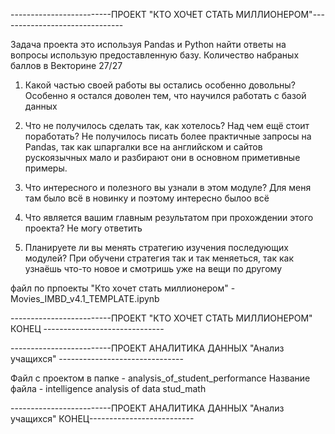 -------------------------ПРОЕКТ "КТО ХОЧЕТ СТАТЬ МИЛЛИОНЕРОМ"-------------------------------
  
Задача проекта это используя Pandas и Python найти ответы на вопросы использую предоставленную базу.
Количество набраных баллов в Векторине 27/27

1. Какой частью своей работы вы остались особенно довольны?
Особенно я остался доволен тем, что  научился работать с базой данных

2. Что не получилось сделать так, как хотелось? Над чем ещё стоит поработать?
Не получилось писать более практичные запросы на Pandas, так как шпаргалки все на английском и сайтов рускоязычных мало и разбирают они в основном приметивные примеры.

3. Что интересного и полезного вы узнали в этом модуле?
Для меня там было всё в новинку и поэтому интересно былоо всё

4. Что является вашим главным результатом при прохождении этого проекта?
Не могу ответить

5. Планируете ли вы менять стратегию изучения последующих модулей?
При обучени стратегия так и так меняеться, так как узнаёшь что-то новое и смотришь уже на вещи по другому

файл по прпоекты "Кто хочет стать миллионером" - Movies_IMBD_v4.1_TEMPLATE.ipynb

-------------------------ПРОЕКТ "КТО ХОЧЕТ СТАТЬ МИЛЛИОНЕРОМ" КОНЕЦ ------------------------------


-------------------------ПРОЕКТ АНАЛИТИКА ДАННЫХ "Анализ учащихся" -------------------------------

 Файл с проектом в папке - analysis_of_student_performance
 Название файла - intelligence analysis of data stud_math
 
-------------------------ПРОЕКТ АНАЛИТИКА ДАННЫХ "Анализ учащихся" КОНЕЦ--------------------------
